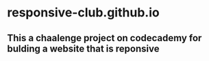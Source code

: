# responsive-club.github.io
## This a chaalenge project on codecademy for bulding a website that is reponsive
